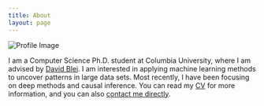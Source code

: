 ```yaml
---
title: About
layout: page
---
```


![Profile Image]({{site.base_url}}/assets/images/columbiaIDcircle.png)

<p>I am a Computer Science Ph.D. student at Columbia University, where I am advised by <a href="http://www.cs.columbia.edu/~blei/">David Blei</a>. I am interested in applying machine learning methods to uncover patterns in large data sets. Most recently, I have been focusing on deep methods and causal inference. You can read my <a href="{{site.base_url}}/files/keyonvafa_cv.pdf">CV</a> for more information, and you can also <a class="link" href="mailto:kv2294@columbia.edu">contact me directly</a>.</p>

<!--<h2>Projects</h2>

<ul>
	<li><a href="{{site.base_url}}/deep-gaussian-processes/">Training and Inference for Deep Gaussian Processes</a></li>
</ul>-->
